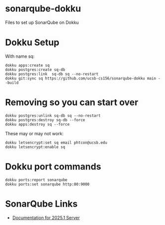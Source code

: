 # sonarqube-dokku
Files to set up SonarQube on Dokku


# Dokku Setup


With name sq:

```
dokku apps:create sq
dokku postgres:create sq-db
dokku postgres:link  sq-db sq --no-restart
dokku git:sync sq https://github.com/ucsb-cs156/sonarqube-dokku main --build
```

# Removing so you can start over

```
dokku postgres:unlink sq-db sq --no-restart
dokku postgres:destroy sq-db --force
dokku apps:destroy sq --force
```

These may or may not work:

```
dokku letsencrypt:set sq email phtcon@ucsb.edu
dokku letsencrypt:enable sq
```



# Dokku port commands

```
dokku ports:report sonarqube
dokku ports:set sonarqube http:80:9000
```

# SonarQube Links

* [Documentation for 2025.1 Server](https://docs.sonarsource.com/sonarqube-server/2025.1/try-out-sonarqube/)
